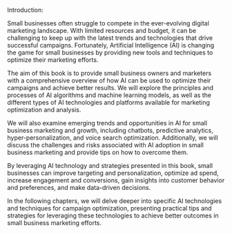 Introduction:

Small businesses often struggle to compete in the ever-evolving digital marketing landscape. With limited resources and budget, it can be challenging to keep up with the latest trends and technologies that drive successful campaigns. Fortunately, Artificial Intelligence (AI) is changing the game for small businesses by providing new tools and techniques to optimize their marketing efforts.

The aim of this book is to provide small business owners and marketers with a comprehensive overview of how AI can be used to optimize their campaigns and achieve better results. We will explore the principles and processes of AI algorithms and machine learning models, as well as the different types of AI technologies and platforms available for marketing optimization and analysis.

We will also examine emerging trends and opportunities in AI for small business marketing and growth, including chatbots, predictive analytics, hyper-personalization, and voice search optimization. Additionally, we will discuss the challenges and risks associated with AI adoption in small business marketing and provide tips on how to overcome them.

By leveraging AI technology and strategies presented in this book, small businesses can improve targeting and personalization, optimize ad spend, increase engagement and conversions, gain insights into customer behavior and preferences, and make data-driven decisions.

In the following chapters, we will delve deeper into specific AI technologies and techniques for campaign optimization, presenting practical tips and strategies for leveraging these technologies to achieve better outcomes in small business marketing efforts.
